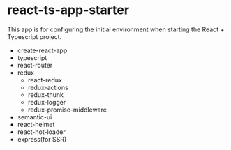 # react-ts-app-starter
This app is for configuring the initial environment when starting the React + Typescript project.
+ create-react-app
+ typescript
+ react-router
+ redux
  - react-redux
  - redux-actions
  - redux-thunk
  - redux-logger
  - redux-promise-middleware
+ semantic-ui
+ react-helmet
+ react-hot-loader
+ express(for SSR)
